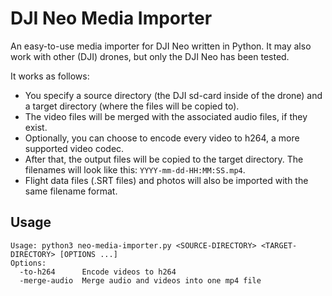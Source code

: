 # DJI Neo Media Importer
An easy-to-use media importer for DJI Neo written in Python. It may also work with other (DJI) drones, but only the DJI Neo has been tested.

It works as follows:
 - You specify a source directory (the DJI sd-card inside of the drone) and a target directory (where the files will be copied to).
 - The video files will be merged with the associated audio files, if they exist.
 - Optionally, you can choose to encode every video to h264, a more supported video codec.
 - After that, the output files will be copied to the target directory. The filenames will look like this: `YYYY-mm-dd-HH:MM:SS.mp4`.
 - Flight data files (.SRT files) and photos will also be imported with the same filename format.

## Usage
```
Usage: python3 neo-media-importer.py <SOURCE-DIRECTORY> <TARGET-DIRECTORY> [OPTIONS ...]
Options:
  -to-h264      Encode videos to h264
  -merge-audio  Merge audio and videos into one mp4 file
```